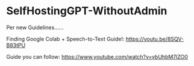 # SelfHostingGPT-WithoutAdmin
Per new Guidelines......

  Finding Google Colab + Speech-to-Text Guide!: https://youtu.be/8SQV-B83tPU
 

 Guide you can follow: https://www.youtube.com/watch?v=vbUhbM7lZO0
